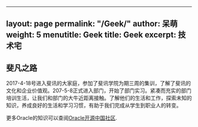 ﻿
---
layout:    page
permalink: "/Geek/"
author:    呆萌
weight:    5
menutitle: Geek
title:     Geek
excerpt:   技术宅
---


## 斐凡之路

2017-4-18号进入斐讯的大家庭，参加了斐讯学院为期三周的集训，了解了斐讯的文化和企业价值观。207-5-8正式进入部门，开始了部门实习。紧凑而充实的部门培训生活，让我们和部门的大牛近距离接触。了解他们的生活和工作，探索未知的知识，养成良好的生活和学习习惯，有助于我们完成从学生到职业人的转变。




更多Oracle的知识可以查阅[Oracle开源中国社区](https://www.oschina.net/question/tag/oracle10g).
